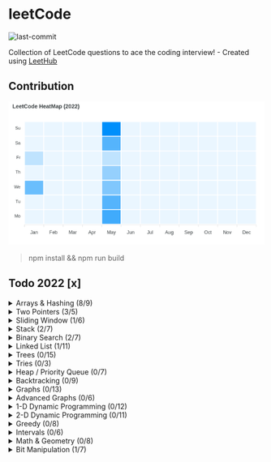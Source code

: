 # leetCode
![last-commit](https://img.shields.io/github/last-commit/tinoschroeter/leetCode.svg?style=flat)

Collection of LeetCode questions to ace the coding interview! - Created using [LeetHub](https://github.com/QasimWani/LeetHub)

## Contribution 

![heatmap](https://raw.githubusercontent.com/tinoschroeter/leetCode/master/heatmap.png)

> npm install && npm run build

## Todo 2022 [x]

<details>
  <summary>Arrays & Hashing (8/9)</summary>
  </br>

  | Status |                            Problem                                      | Difficulty |         Video Solution                |
  |--------|:-----------------------------------------------------------------------:|------------|:-------------------------------------:|
  |   [X]  | [Contains Duplicate](https://leetcode.com/problems/contains-duplicate/) |  (Easy)    | [video](https://youtu.be/3OamzN90kPg) |
  |   [x]  | [Valid Anagram](https://leetcode.com/problems/valid-anagram/)           |  (Easy)    | [video](https://youtu.be/9UtInBqnCgA) |
  |   [x]  | [Two Sum](https://leetcode.com/problems/two-sum/)                       |  (Easy)    | [video](https://youtu.be/KLlXCFG5TnA) |
  |   [x]  | [Group Anagrams](https://leetcode.com/problems/group-anagrams/)         |  (Medium)  | [video](https://youtu.be/vzdNOK2oB2E) |
  |   [x]  | [Top K Frequent Elements](https://leetcode.com/problems/top-k-frequent-elements/) |(Medium)| [video](https://youtu.be/YPTqKIgVk-k)|
  |   [x]  | [Product of Array Except Self](https://leetcode.com/problems/product-of-array-except-self/)| (Medium)  | [video](https://youtu.be/bNvIQI2wAjk)| 
  |   [ ]  | [Valid Sudoku](https://leetcode.com/problems/valid-sudoku/)             |  (Medium)  | [video](https://youtu.be/TjFXEUCMqI8) |
  |   [x]  | [Encode and Decode Strings](https://www.lintcode.com/problem/659/)      |  (Medium)  | [video](https://youtu.be/B1k_sxOSgv8) |
  |   [x]  | [Longest Consecutive Sequence](https://leetcode.com/problems/longest-consecutive-sequence/)|(Medium)|[video](https://youtu.be/P6RZZMu_maU)|
</details>


<details>
  <summary>Two Pointers (3/5)</summary>
  </br>

  | Status |                            Problem                                      | Difficulty |         Video Solution                |
  |--------|:-----------------------------------------------------------------------:|------------|:-------------------------------------:|
  |  [ ]   | [Valid Palindrome](https://leetcode.com/problems/valid-palindrome/)     |   (Easy)   | [video](https://youtu.be/jJXJ16kPFWg) |
  |  [ ]   | [Two Sum II](https://leetcode.com/problems/two-sum-ii-input-array-is-sorted/)| (Medium)| [video](https://youtu.be/cQ1Oz4ckceM) |
  |  [ ]   | [3Sum](https://leetcode.com/problems/3sum/)                             | (Medium) | [video](https://youtu.be/jzZsG8n2R9A) |
  |  [ ]   | [Container with Most Water](https://leetcode.com/problems/container-with-most-water/) | (Medium) | [video](https://youtu.be/UuiTKBwPgAo) |
  |  [ ]   | [Trapping Rain Water](https://leetcode.com/problems/trapping-rain-water/) | (Hard) | [video](https://youtu.be/ZI2z5pq0TqA) |

</details>

<details>
  <summary>Sliding Window (1/6)</summary>
  </br>

  | Status |                            Problem                                      | Difficulty |         Video Solution                |
  |--------|:-----------------------------------------------------------------------:|------------|:-------------------------------------:|
  |  [ ]   | [Best Time to Buy & Sell Stock](https://leetcode.com/problems/best-time-to-buy-and-sell-stock/) | (Easy) | [video](https://youtu.be/1pkOgXD63yU) |
  |  [ ]   | [Longest Substring Without Repeating Characters](https://leetcode.com/problems/longest-substring-without-repeating-characters/) |  (Medium)| [video](https://youtu.be/wiGpQwVHdE0) |
  |  [ ]   | [Longest Repeating Character Replacement](https://leetcode.com/problems/longest-repeating-character-replacement/) | (Medium) | [video](https://youtu.be/gqXU1UyA8pk) |
  |  [ ]   | [Permutation in String](https://leetcode.com/problems/permutation-in-string/)       | (Medium) | [video](https://youtu.be/UbyhOgBN834) |
  |  [ ]   | [Minimum Window Substring](https://leetcode.com/problems/minimum-window-substring/) | (Hard)   | [video](https://youtu.be/jSto0O4AJbM) |
  |  [ ]   | [Sliding Window Maximum](https://leetcode.com/problems/sliding-window-maximum/)     | (Hard)   | [video](https://youtu.be/DfljaUwZsOk) |

</details>

<details>
  <summary>Stack (2/7)</summary>
  </br>

  | Status |                            Problem                                      | Difficulty |          Video Solution                |
  |--------|:-----------------------------------------------------------------------:|------------|:--------------------------------------:|
  |  [ ]   | [Valid Parentheses](https://leetcode.com/problems/valid-parentheses/)   |   (Easy)   |  [video](https://youtu.be/WTzjTskDFMg) |
  |  [ ]   | [Min Stack](https://leetcode.com/problems/min-stack/)                   |   (Easy)   |  [video](https://youtu.be/qkLl7nAwDPo) |
  |  [ ]   | [Evaluate Reverse Polish Notation](https://leetcode.com/problems/evaluate-reverse-polish-notation/) | (Medium) | [video](https://youtu.be/iu0082c4HDE) |
  |  [ ]   | [Generate Parentheses](https://leetcode.com/problems/generate-parentheses/) | (Medium) | [video](https://youtu.be/s9fokUqJ76A)|
  |  [ ]   | [Daily Temperatures](https://leetcode.com/problems/daily-temperatures/)     | (Medium) | [video](https://youtu.be/cTBiBSnjO3c)|
  |  [ ]   | [Car Fleet](https://leetcode.com/problems/car-fleet/)                       | (Medium) | [video](https://youtu.be/Pr6T-3yB9RM)|
  |  [ ]   | [Largest Rectangle in Histogram](https://leetcode.com/problems/largest-rectangle-in-histogram/) | (Hard) | [video](https://youtu.be/zx5Sw9130L0) |

</details>

<details>
  <summary>Binary Search (2/7)</summary>
  </br>

  | Status |                            Problem                                      | Difficulty |          Video Solution                |
  |--------|:-----------------------------------------------------------------------:|------------|:--------------------------------------:|
  |  [x]   | [Binary Search](https://leetcode.com/problems/binary-search/)           |   (Easy)   |  [video](https://youtu.be/s4DPM8ct1pI) |
  |  [ ]   | [Search a 2D Matrix](https://leetcode.com/problems/search-a-2d-matrix/) |  (Medium)  |  [video](https://youtu.be/Ber2pi2C0j0) |
  |  [ ]   | [Koko Eating Bananas](https://leetcode.com/problems/koko-eating-bananas/) | (Medium) |  [video](https://youtu.be/U2SozAs9RzA) |
  |  [ ]   | [Search Rotated Sorted Array](https://leetcode.com/problems/search-in-rotated-sorted-array/) | (Medium) |  [video](https://youtu.be/U8XENwh8Oy8)|
  |  [x]   | [Find Minimum in Rotated Sorted Array](https://leetcode.com/problems/find-minimum-in-rotated-sorted-array/) |(Medium) |  [video](https://youtu.be/nIVW4P8b1VA)|
  |  [ ]   | [Time Based Key-Value Store](https://leetcode.com/problems/time-based-key-value-store/) | (Medium) |  [video](https://youtu.be/fu2cD_6E8Hw)|
  |  [ ]   | [Find Median of Two Sorted Arrays](https://leetcode.com/problems/median-of-two-sorted-arrays/) | (Hard) | [video](https://youtu.beq6IEA26hvXc)|


</details>

<details>
  <summary>Linked List (1/11)</summary>
  </br>

  | Status |                            Problem                                      | Difficulty |         Video Solution                |
  |--------|:-----------------------------------------------------------------------:|------------|:-------------------------------------:|
  |  [ ]   | [Reverse Linked List](https://leetcode.com/problems/reverse-linked-list/) |  (Easy)  |  [video](https://youtu.be/G0_I-ZF0S38)|
  |  [ ]   | [Merge Two Linked Lists](https://leetcode.com/problems/merge-two-sorted-lists/) | (Easy) | [video](https://youtu.be/XIdigk956u0)|
  |  [ ]   | [Reorder List](https://leetcode.com/problems/reorder-list/)               | (Medium) |  [video](https://youtu.be/S5bfdUTrKLM)|
  |  [ ]   | [Remove Nth Node from End of List](https://leetcode.com/problems/remove-nth-node-from-end-of-list/) | (Medium) |  [video](https://youtu.be/XVuQxVej6y8)|
  |  [ ]   | [Copy List with Random Pointer](https://leetcode.com/problems/copy-list-with-random-pointer/) | (Medium) |  [video](https://youtu.be/5Y2EiZST97Y)|
  |  [ ]   | [Add Two Numbers](https://leetcode.com/problems/add-two-numbers/) | (Medium) |  [video](https://youtu.be/wgFPrzTjm7s)|
  |  [ ]   | [Linked List Cycle](https://leetcode.com/problems/linked-list-cycle/)| (Easy) |  [video](https://youtu.be/gBTe7lFR3vc)|
  |  [ ]   | [Find the Duplicate Number](https://leetcode.com/problems/find-the-duplicate-number/) |(Medium) |  [video](https://youtu.be/wjYnzkAhcNk)|
  |  [ ]   | [LRU Cache](https://leetcode.com/problems/lru-cache/) |(Medium) |  [video](https://youtu.be/7ABFKPK2hD4)|
  |  [ ]   | [Merge K Sorted Lists](https://leetcode.com/problems/merge-k-sorted-lists/)|(Hard)| [video](https://youtu.be/q5a5OiGbT6Q)|
  |  [ ]   | [Reverse Nodes in K-Group](https://leetcode.com/problems/reverse-nodes-in-k-group/)|(Hard)| [video](https://youtu.be/1UOPsfP85V4)|

</details>

<details>
  <summary>Trees (0/15)</summary>
  </br>

  | Status |                            Problem                                      | Difficulty |         Video Solution                |
  |--------|:-----------------------------------------------------------------------:|------------|:-------------------------------------:|
  |  [ ]   | [Invert Binary Tree](https://leetcode.com/problems/invert-binary-tree/) |   (Easy)   |  [video](https://youtu.be/OnSn2XEQ4MY)|
  |  [ ]   | [Maximum Depth of Binary Tree](https://leetcode.com/problems/maximum-depth-of-binary-tree/) | (Easy) |  [video](https://youtu.be/hTM3phVI6YQ)|
  |  [ ]   | [Diameter of a Binary Tree](https://leetcode.com/problems/diameter-of-binary-tree/) | (Easy)   |  [video](https://youtu.be/bkxqA8Rfv04)|
  |  [ ]   | [Balanced Binary Tree](https://leetcode.com/problems/balanced-binary-tree/) | (Easy)   |  [video](https://youtu.be/QfJsau0ItOY)|
  |  [ ]   | [Same Tree](https://leetcode.com/problems/same-tree/)                   | (Easy)   |  [video](https://youtu.be/vRbbcKXCxOw)|
  |  [ ]   | [Subtree of Another Tree](https://leetcode.com/problems/subtree-of-another-tree/)|(Easy)   |  [video](https://youtu.be/E36O5SWp-LE)|
  |  [ ]   | [Lowest Common Ancestor of a BST](https://leetcode.com/problems/lowest-common-ancestor-of-a-binary-search-tree/)| (Easy) | [video](https://youtu.be/gs2LMfuOR9k)|
  |  [ ]   | [Binary Tree Level Order Traversal](https://leetcode.com/problems/binary-tree-level-order-traversal/)|(Medium)|[video](https://youtu.be/6ZnyEApgFYg)|
  |  [ ]   | [Binary Tree Right Side View](https://leetcode.com/problems/binary-tree-right-side-view/)| (Medium) |  [video](https://youtu.be/d4zLyf32e3I)|
  |  [ ]   | [Count Good Nodes in a Binary Tree](https://leetcode.com/problems/count-good-nodes-in-binary-tree/)| (Medium) | [video](https://youtu.be/7cp5imvDzl4)|
  |  [ ]   | [Validate Binary Search Tree](https://leetcode.com/problems/validate-binary-search-tree/)|(Medium) | [video](https://youtu.be/s6ATEkipzow)|
  |  [ ]   | [Kth Smallest Element in a BST](https://leetcode.com/problems/kth-smallest-element-in-a-bst/)|(Medium) | [video](https://youtu.be/5LUXSvjmGCw)|
  |  [ ]   | [Construct Tree from Preorder and Inorder Traversal](https://leetcode.com/problems/construct-binary-tree-from-preorder-and-inorder-traversal/)|(Medium) | [video](https://youtu.be/ihj4IQGZ2zc)|
  |  [ ]   | [Binary Tree Max Path Sum](https://leetcode.com/problems/binary-tree-maximum-path-sum/)|(Hard) | [video](https://youtu.be/Hr5cWUld4vU)|
  |  [ ]   | [Serialize and Deserialize Binary Tree](https://leetcode.com/problems/serialize-and-deserialize-binary-tree/)|(Hard) | [video](https://youtu.be/u4JAi2JJhI8)|


</details>

<details>
  <summary>Tries (0/3)</summary>
  </br>

  | Status |                            Problem                                      | Difficulty |         Video Solution                |
  |--------|:-----------------------------------------------------------------------:|------------|:-------------------------------------:|


</details>


<details>
  <summary>Heap / Priority Queue (0/7)</summary>
  </br>

  | Status |                            Problem                                      | Difficulty |         Video Solution                |
  |--------|:-----------------------------------------------------------------------:|------------|:-------------------------------------:|


</details>

<details>
  <summary>Backtracking (0/9)</summary>
  </br>

  | Status |                            Problem                                      | Difficulty |         Video Solution                |
  |--------|:-----------------------------------------------------------------------:|------------|:-------------------------------------:|


</details>

<details>
  <summary>Graphs (0/13)</summary>
  </br>

  | Status |                            Problem                                      | Difficulty |         Video Solution                |
  |--------|:-----------------------------------------------------------------------:|------------|:-------------------------------------:|


</details>

<details>
  <summary>Advanced Graphs (0/6)</summary>
  </br>

  | Status |                            Problem                                      | Difficulty |         Video Solution                |
  |--------|:-----------------------------------------------------------------------:|------------|:-------------------------------------:|


</details>

<details>
  <summary>1-D Dynamic Programming (0/12)</summary>
  </br>

  | Status |                            Problem                                      | Difficulty |         Video Solution                |
  |--------|:-----------------------------------------------------------------------:|------------|:-------------------------------------:|


</details>

<details>
  <summary>2-D Dynamic Programming (0/11)</summary>
  </br>

  | Status |                            Problem                                      | Difficulty |         Video Solution                |
  |--------|:-----------------------------------------------------------------------:|------------|:-------------------------------------:|


</details>

<details>
  <summary>Greedy (0/8)</summary>
  </br>

  | Status |                            Problem                                      | Difficulty |         Video Solution                |
  |--------|:-----------------------------------------------------------------------:|------------|:-------------------------------------:|


</details>

<details>
  <summary>Intervals (0/6)</summary>
  </br>

  | Status |                            Problem                                      | Difficulty |         Video Solution                |
  |--------|:-----------------------------------------------------------------------:|------------|:-------------------------------------:|


</details>

<details>
  <summary>Math & Geometry (0/8)</summary>
  </br>

  | Status |                            Problem                                      | Difficulty |         Video Solution                |
  |--------|:-----------------------------------------------------------------------:|------------|:-------------------------------------:|


</details>

<details>
  <summary>Bit Manipulation (1/7)</summary>
  </br>

  | Status |                            Problem                                      | Difficulty |         Video Solution                |
  |--------|:-----------------------------------------------------------------------:|------------|:-------------------------------------:|


</details>
